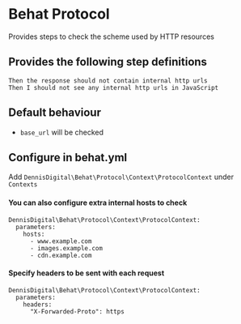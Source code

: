 # Behat Protocol
Provides steps to check the scheme used by HTTP resources

## Provides the following step definitions

```
Then the response should not contain internal http urls
Then I should not see any internal http urls in JavaScript
```

## Default behaviour

- `base_url` will be checked

## Configure in behat.yml

Add `DennisDigital\Behat\Protocol\Context\ProtocolContext` under `Contexts`

#### You can also configure extra internal hosts to check

```
DennisDigital\Behat\Protocol\Context\ProtocolContext:
  parameters:
    hosts:
      - www.example.com
      - images.example.com
      - cdn.example.com
```

#### Specify headers to be sent with each request

```
DennisDigital\Behat\Protocol\Context\ProtocolContext:
  parameters:
    headers:
      "X-Forwarded-Proto": https
```
